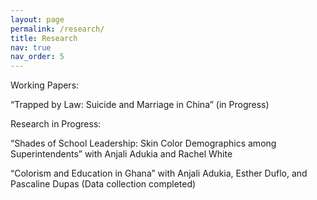 ```yaml
---
layout: page
permalink: /research/
title: Research
nav: true
nav_order: 5
---
```


Working Papers: 

“Trapped by Law: Suicide and Marriage in China” (in Progress)

Research in Progress: 

“Shades of School Leadership: Skin Color Demographics among Superintendents” with Anjali Adukia and Rachel White

“Colorism and Education in Ghana” with Anjali Adukia, Esther Duflo, and Pascaline Dupas (Data collection completed)